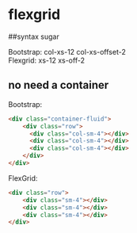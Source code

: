 # flexgrid

##syntax sugar

Bootstrap: col-xs-12 col-xs-offset-2 
<br />
Flexgrid:  xs-12 xs-off-2

## no need a container


Bootstrap:
<br />
```html
<div class="container-fluid">
    <div class="row">
      <div class="col-sm-4"></div>
      <div class="col-sm-4"></div>
      <div class="col-sm-4"></div>
    </div>
</div>
```
FlexGrid:
<br />
```html
<div class="row">
    <div class="sm-4"></div>
    <div class="sm-4"></div>
    <div class="sm-4"></div>
</div>
```
